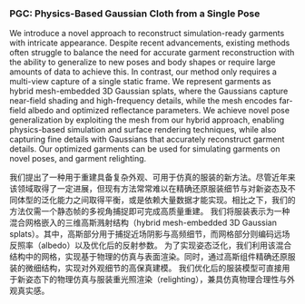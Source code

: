### PGC: Physics-Based Gaussian Cloth from a Single Pose

We introduce a novel approach to reconstruct simulation-ready garments with intricate appearance. Despite recent advancements, existing methods often struggle to balance the need for accurate garment reconstruction with the ability to generalize to new poses and body shapes or require large amounts of data to achieve this. In contrast, our method only requires a multi-view capture of a single static frame. We represent garments as hybrid mesh-embedded 3D Gaussian splats, where the Gaussians capture near-field shading and high-frequency details, while the mesh encodes far-field albedo and optimized reflectance parameters. We achieve novel pose generalization by exploiting the mesh from our hybrid approach, enabling physics-based simulation and surface rendering techniques, while also capturing fine details with Gaussians that accurately reconstruct garment details. Our optimized garments can be used for simulating garments on novel poses, and garment relighting.

我们提出了一种用于重建具备复杂外观、可用于仿真的服装的新方法。尽管近年来该领域取得了一定进展，但现有方法常常难以在精确还原服装细节与对新姿态及不同体型的泛化能力之间取得平衡，或是依赖大量数据才能实现。相比之下，我们的方法仅需一个静态帧的多视角捕捉即可完成高质量重建。
我们将服装表示为一种混合网格嵌入的三维高斯溅射结构（hybrid mesh-embedded 3D Gaussian splats）。其中，高斯部分用于捕捉近场阴影与高频细节，而网格部分则编码远场反照率（albedo）以及优化后的反射参数。
为了实现姿态泛化，我们利用该混合结构中的网格，实现基于物理的仿真与表面渲染。同时，通过高斯组件精确还原服装的微细结构，实现对外观细节的高保真建模。
我们优化后的服装模型可直接用于新姿态下的物理仿真与服装重光照渲染（relighting），兼具仿真物理合理性与外观真实感。

